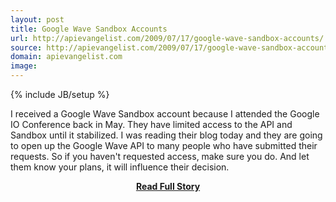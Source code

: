 ```yaml
---
layout: post
title: Google Wave Sandbox Accounts
url: http://apievangelist.com/2009/07/17/google-wave-sandbox-accounts/
source: http://apievangelist.com/2009/07/17/google-wave-sandbox-accounts/
domain: apievangelist.com
image: 
---
```

{% include JB/setup %}<p>I received a Google Wave Sandbox account because I attended the Google IO Conference back in May. They have limited access to the API and Sandbox until it stabilized.
I was reading their blog today and they are going to open up the Google Wave API to many people who have submitted their requests.
So if you haven't requested access, make sure you do. And let them know your plans, it will influence their decision.</p>
<center><p><a href="http://apievangelist.com/2009/07/17/google-wave-sandbox-accounts/" style='padding:25px; font-sze:18px; font-weight: bold;'>Read Full Story</a></p></center>
